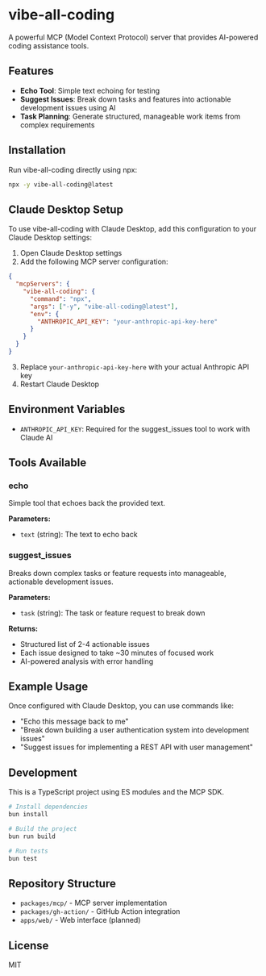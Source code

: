 # vibe-all-coding

A powerful MCP (Model Context Protocol) server that provides AI-powered coding assistance tools.

## Features

- **Echo Tool**: Simple text echoing for testing
- **Suggest Issues**: Break down tasks and features into actionable development issues using AI
- **Task Planning**: Generate structured, manageable work items from complex requirements

## Installation

Run vibe-all-coding directly using npx:

```bash
npx -y vibe-all-coding@latest
```

## Claude Desktop Setup

To use vibe-all-coding with Claude Desktop, add this configuration to your Claude Desktop settings:

1. Open Claude Desktop settings
2. Add the following MCP server configuration:

```json
{
  "mcpServers": {
    "vibe-all-coding": {
      "command": "npx",
      "args": ["-y", "vibe-all-coding@latest"],
      "env": {
        "ANTHROPIC_API_KEY": "your-anthropic-api-key-here"
      }
    }
  }
}
```

3. Replace `your-anthropic-api-key-here` with your actual Anthropic API key
4. Restart Claude Desktop

## Environment Variables

- `ANTHROPIC_API_KEY`: Required for the suggest_issues tool to work with Claude AI

## Tools Available

### echo
Simple tool that echoes back the provided text.

**Parameters:**
- `text` (string): The text to echo back

### suggest_issues
Breaks down complex tasks or feature requests into manageable, actionable development issues.

**Parameters:**
- `task` (string): The task or feature request to break down

**Returns:**
- Structured list of 2-4 actionable issues
- Each issue designed to take ~30 minutes of focused work
- AI-powered analysis with error handling

## Example Usage

Once configured with Claude Desktop, you can use commands like:
- "Echo this message back to me"
- "Break down building a user authentication system into development issues"
- "Suggest issues for implementing a REST API with user management"

## Development

This is a TypeScript project using ES modules and the MCP SDK.

```bash
# Install dependencies
bun install

# Build the project
bun run build

# Run tests
bun test
```

## Repository Structure

- `packages/mcp/` - MCP server implementation
- `packages/gh-action/` - GitHub Action integration
- `apps/web/` - Web interface (planned)

## License

MIT
